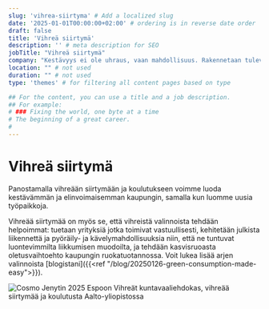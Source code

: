 ```yaml
---
slug: 'vihrea-siirtyma' # Add a localized slug
date: '2025-01-01T00:00:00+02:00' # ordering is in reverse date order
draft: false
title: 'Vihreä siirtymä'
description: '' # meta description for SEO
jobTitle: "Vihreä siirtymä"
company: "Kestävyys ei ole uhraus, vaan mahdollisuus. Rakennetaan tulevaisuuden kaupunki, joka on sekä ympäristöystävällinen että elinvoimainen." # Short description of theme (for summary)
location: "" # not used
duration: "" # not used
type: 'themes' # for filtering all content pages based on type

## For the content, you can use a title and a job description.
## For example:
# ### Fixing the world, one byte at a time
# The beginning of a great career. 
# 
---
```


# Vihreä siirtymä

Panostamalla vihreään siirtymään ja koulutukseen voimme luoda kestävämmän ja elinvoimaisemman kaupungin, samalla kun luomme uusia työpaikkoja.

Vihreää siirtymää on myös se, että vihreistä valinnoista tehdään helpoimmat: tuetaan yrityksiä jotka toimivat vastuullisesti, kehitetään julkista liikennettä ja pyöräily- ja kävelymahdollisuuksia niin, että ne tuntuvat luontevimmilta liikkumisen muodoilta, ja tehdään kasvisruoasta oletusvaihtoehto kaupungin ruokatuotannossa. Voit lukea lisää arjen valinnoista [blogistani]({{<ref "/blog/20250126-green-consumption-made-easy">}}).

![Cosmo Jenytin 2025 Espoon Vihreät kuntavaaliehdokas, vihreää siirtymää ja koulutusta Aalto-yliopistossa](Cosmo-Jenytin-2025-kuntavaalit-ehdokas-vihreät-espoo-vihreä-siirtymä-koulutus-Aalto-yliopisto.jpg)
